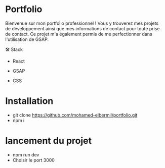 # Portfolio 
Bienvenue sur mon portfolio professionnel ! Vous y trouverez mes projets de développement ainsi que mes informations de contact pour toute prise de contact. Ce projet m'a également permis de me perfectionner dans l'utilisation de GSAP.

🛠 Stack

- React

- GSAP

- CSS

# Installation

- git clone https://github.com/mohamed-elbermil/portfolio.git
- npm i

# lancement du projet

- npm run dev
- Choisir le port 3000
